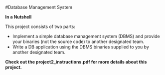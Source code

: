 #Database Management System

**In a Nutshell**

This project consists of two parts:

- Implement a simple database management system (DBMS) and provide your binaries (not the source code) to another designated team.
- Write a DB application using the DBMS binaries supplied to you by another designated team.

**Check out the project2_instructions.pdf for more details about this project.**